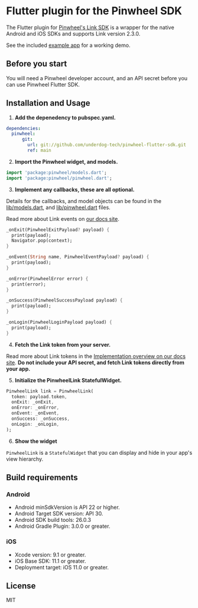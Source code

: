 # Flutter plugin for the Pinwheel SDK

The Flutter plugin for [Pinwheel's Link SDK](https://docs.getpinwheel.com/) is a wrapper for the native Android and iOS SDKs and supports Link version 2.3.0.

See the included [example app](./example/README.md) for a working demo.

## Before you start

You will need a Pinwheel developer account, and an API secret before you can use Pinwheel Flutter SDK.

## Installation and Usage

1. **Add the depenedency to pubspec.yaml.**

```yaml
dependencies:
  pinwheel:
      git:
        url: git://github.com/underdog-tech/pinwheel-flutter-sdk.git
        ref: main
```

2. **Import the Pinwheel widget, and models.**

```dart
import 'package:pinwheel/models.dart';
import 'package:pinwheel/pinwheel.dart';
```

3. **Implement any callbacks, these are all optional.** 

Details for the callbacks, and model objects can be found in the [lib/models.dart](./lib/models.dart), and [lib/pinwheel.dart](./lib/pinwheel.dart) files.

Read more about Link events on [our docs site](https://docs.getpinwheel.com/docs/api/docs/introduction/Link.md#link-events).

```dart
_onExit(PinwheelExitPayload? payload) {
  print(payload);
  Navigator.pop(context);
}

_onEvent(String name, PinwheelEventPayload? payload) {
  print(payload);
}

_onError(PinwheelError error) {
  print(error);
}

_onSuccess(PinwheelSuccessPayload payload) {
  print(payload);
}

_onLogin(PinwheelLoginPayload payload) {
  print(payload);
}
```

4. **Fetch the Link token from your server.**

Read more about Link tokens in the [Implementation overview on our docs site](https://docs.getpinwheel.com/docs/api/docs/introduction/Getting-Started.md#implementation-overview). **Do not include your API secret, and fetch Link tokens directly from your app.**


5. **Initialize the PinwheelLink StatefulWidget.**

```dart
PinwheelLink link = PinwheelLink(
  token: payload.token, 
  onExit: _onExit,
  onError: _onError, 
  onEvent: _onEvent,
  onSuccess: _onSuccess,
  onLogin: _onLogin,
);
  ```

6. **Show the widget**

`PinwheelLink` is a `StatefulWidget` that you can display and hide in your app's view hierarchy. 

## Build requirements
  
### Android

* Android minSdkVersion is API 22 or higher. 
* Android Target SDK version: API 30.
* Android SDK build tools: 26.0.3
* Android Gradle Plugin: 3.0.0 or greater.

### iOS

* Xcode version: 9.1 or greater.
* iOS Base SDK: 11.1 or greater.
* Deployment target: iOS 11.0 or greater.

## License

MIT